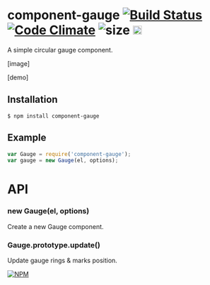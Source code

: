 # component-gauge  [![Build Status](https://travis-ci.org/dfcreative/component-gauge.svg?branch=master)](https://travis-ci.org/dfcreative/component-gauge) [![Code Climate](https://codeclimate.com/github/dfcreative/component-gauge/badges/gpa.svg)](https://codeclimate.com/github/dfcreative/component-gauge) ![size](https://img.shields.io/badge/size-1.35kb-brightgreen.svg) <a href="UNLICENSE"><img src="http://upload.wikimedia.org/wikipedia/commons/6/62/PD-icon.svg" width="20"/></a>

A simple circular gauge component.

[image]

[demo]

## Installation

`$ npm install component-gauge`

## Example

```js
var Gauge = require('component-gauge');
var gauge = new Gauge(el, options);
```


# API

### new Gauge(el, options)

Create a new Gauge component.

### Gauge.prototype.update()

Update gauge rings & marks position.


[![NPM](https://nodei.co/npm/component-gauge.png?downloads=true&downloadRank=true&stars=true)](https://nodei.co/npm/component-gauge/)